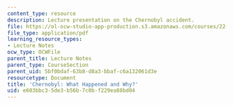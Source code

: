 ```yaml
---
content_type: resource
description: Lecture presentation on the Chernobyl accident.
file: https://ol-ocw-studio-app-production.s3.amazonaws.com/courses/22-091-nuclear-reactor-safety-spring-2008/e603bbc35de3b56b7c0bf229ea88bd04_MIT22_091S08_lec20.pdf
file_type: application/pdf
learning_resource_types:
- Lecture Notes
ocw_type: OCWFile
parent_title: Lecture Notes
parent_type: CourseSection
parent_uid: 5bf0bdaf-63b8-d8a3-bbaf-c6a132061d3e
resourcetype: Document
title: 'Chernobyl: What Happened and Why?'
uid: e603bbc3-5de3-b56b-7c0b-f229ea88bd04
---
```

